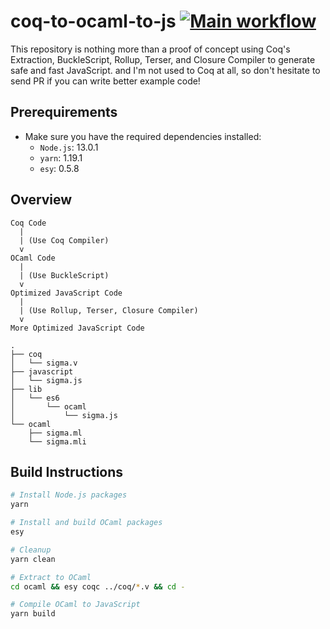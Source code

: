 # coq-to-ocaml-to-js [![Main workflow](https://github.com/imbsky/coq-to-ocaml-to-js/workflows/Main%20workflow/badge.svg)](https://github.com/imbsky/coq-to-ocaml-to-js/actions)

This repository is nothing more than a proof of concept using Coq's Extraction,
BuckleScript, Rollup, Terser, and Closure Compiler to generate safe and fast
JavaScript. and I'm not used to Coq at all, so don't hesitate to send PR if you
can write better example code!

## Prerequirements

- Make sure you have the required dependencies installed:
  - `Node.js`: 13.0.1
  - `yarn`: 1.19.1
  - `esy`: 0.5.8

## Overview

```
Coq Code
  |
  | (Use Coq Compiler)
  v
OCaml Code
  |
  | (Use BuckleScript)
  v
Optimized JavaScript Code
  |
  | (Use Rollup, Terser, Closure Compiler)
  v
More Optimized JavaScript Code
```

```
.
├── coq
│   └── sigma.v
├── javascript
│   └── sigma.js
├── lib
│   └── es6
│       └── ocaml
│           └── sigma.js
└── ocaml
    ├── sigma.ml
    └── sigma.mli
```

## Build Instructions

```bash
# Install Node.js packages
yarn

# Install and build OCaml packages
esy

# Cleanup
yarn clean

# Extract to OCaml
cd ocaml && esy coqc ../coq/*.v && cd -

# Compile OCaml to JavaScript
yarn build
```
